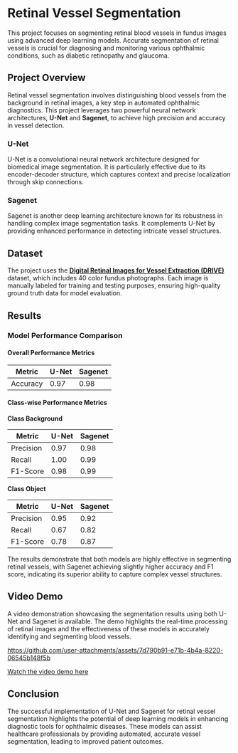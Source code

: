# Retinal Vessel Segmentation

This project focuses on segmenting retinal blood vessels in fundus images using advanced deep learning models. Accurate segmentation of retinal vessels is crucial for diagnosing and monitoring various ophthalmic conditions, such as diabetic retinopathy and glaucoma.

## Project Overview

Retinal vessel segmentation involves distinguishing blood vessels from the background in retinal images, a key step in automated ophthalmic diagnostics. This project leverages two powerful neural network architectures, **U-Net** and **Sagenet**, to achieve high precision and accuracy in vessel detection.

### U-Net

U-Net is a convolutional neural network architecture designed for biomedical image segmentation. It is particularly effective due to its encoder-decoder structure, which captures context and precise localization through skip connections.

### Sagenet

Sagenet is another deep learning architecture known for its robustness in handling complex image segmentation tasks. It complements U-Net by providing enhanced performance in detecting intricate vessel structures.

## Dataset

The project uses the **[Digital Retinal Images for Vessel Extraction (DRIVE)](https://drive.grand-challenge.org/)** dataset, which includes 40 color fundus photographs. Each image is manually labeled for training and testing purposes, ensuring high-quality ground truth data for model evaluation.

## Results

### Model Performance Comparison

#### Overall Performance Metrics

| Metric   | U-Net | Sagenet |
|----------|-------|---------|
| Accuracy | 0.97  | 0.98    |

#### Class-wise Performance Metrics

**Class Background**

| Metric    | U-Net | Sagenet |
|-----------|-------|---------|
| Precision | 0.97  | 0.98    |
| Recall    | 1.00  | 0.99    |
| F1-Score  | 0.98  | 0.99    |

**Class Object**

| Metric    | U-Net | Sagenet |
|-----------|-------|---------|
| Precision | 0.95  | 0.92    |
| Recall    | 0.67  | 0.82    |
| F1-Score  | 0.78  | 0.87    |


The results demonstrate that both models are highly effective in segmenting retinal vessels, with Sagenet achieving slightly higher accuracy and F1 score, indicating its superior ability to capture complex vessel structures.

## Video Demo
A video demonstration showcasing the segmentation results using both U-Net and Sagenet is available. The demo highlights the real-time processing of retinal images and the effectiveness of these models in accurately identifying and segmenting blood vessels.

https://github.com/user-attachments/assets/7d790b91-e71b-4b4a-8220-06545b148f5b




[Watch the video demo here](#) <!-- Replace with the actual link to the video demo -->

## Conclusion

The successful implementation of U-Net and Sagenet for retinal vessel segmentation highlights the potential of deep learning models in enhancing diagnostic tools for ophthalmic diseases. These models can assist healthcare professionals by providing automated, accurate vessel segmentation, leading to improved patient outcomes.

